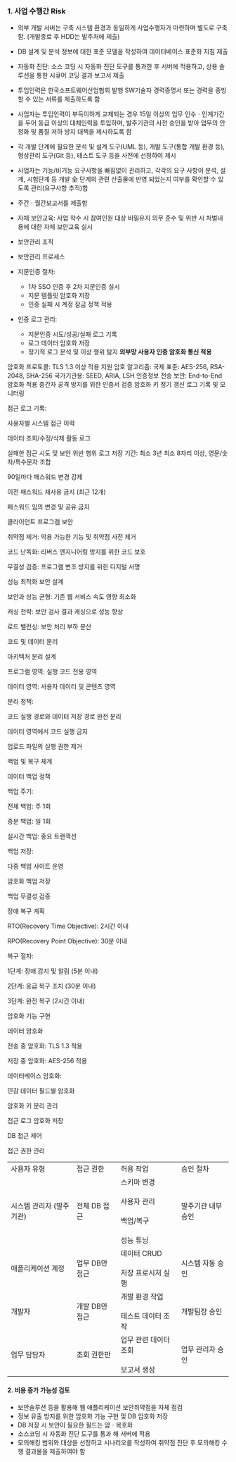 ### 1. 사업 수행간 Risk
+ 외부 개발 서버는 구축 시스템 환경과 동일하게 사업수행자가 마련하며 별도로 구축함. (개발종료 후 HDD는 발주처에 제출)
+ DB 설계 및 분석 정보에 대한 표준 모델을 작성하여 데이터베이스 표준화 지침 제출
+ 자동화 진단: 소스 코딩 시 자동화 진단 도구를 통과한 후 서버에 적용하고, 상용 솔루션을 통한 시큐어 코딩 결과 보고서 제출
+ 투입인력은 한국소프트웨어산업협회 발행 SW기술자 경력증명서 또는 경력을 증빙할 수 있는 서류를 제출하도록 함
+ 사업자는 투입인력이 부득이하게 교체되는 경우 15일 이상의 업무 인수ㆍ인계기간을 두어 동급 이상의 대체인력을 투입하며, 발주기관의 사전 승인을 받아 업무의 안정화 및 품질 저하 방지 대책을 제시하도록 함
+ 각 개발 단계에 필요한 분석 및 설계 도구(UML 등), 개발 도구(통합 개발 환경 등), 형상관리 도구(Git 등), 테스트 도구 등을 사전에 선정하여 제시
+ 사업자는 기능/비기능 요구사항을 빠짐없이 관리하고, 각각의 요구 사항이 분석, 설계, 시험단계 등 개발 全 단계의 관련 산출물에 반영 되었는지 여부를 확인할 수 있도록 관리(요구사항 추적)함
+ 주간ㆍ월간보고서를 제출함
+ 자체 보안교육: 사업 착수 시 참여인원 대상 비밀유지 의무 준수 및 위반 시 처벌내용에 대한 자체 보안교육 실시
+ 보안관리 조직
+ 보안관리 프로세스
+ 지문인증 절차:
	+ 1차 SSO 인증 후 2차 지문인증 실시
	+ 지문 템플릿 암호화 저장
	+ 인증 실패 시 계정 잠금 정책 적용

+ 인증 로그 관리:
    + 지문인증 시도/성공/실패 로그 기록
	+ 로그 데이터 암호화 저장
	+ 정기적 로그 분석 및 이상 행위 탐지
 **외부망 사용자 인증
 암호화 통신 적용**

암호화 프로토콜: TLS 1.3 이상 적용
지원 암호 알고리즘:
국제 표준: AES-256, RSA-2048, SHA-256
국가기관용: SEED, ARIA, LSH
인증정보 전송 보안:
End-to-End 암호화 적용
중간자 공격 방지를 위한 인증서 검증
암호화 키 정기 갱신
로그 기록 및 모니터링

접근 로그 기록:

사용자별 시스템 접근 이력

데이터 조회/수정/삭제 활동 로그

실패한 접근 시도 및 보안 위반 행위
로그 저장 기간: 최소 3년
최소 8자리 이상, 영문/숫자/특수문자 조합

90일마다 패스워드 변경 강제

이전 패스워드 재사용 금지 (최근 12개)

패스워드 임의 변경 및 공유 금지


클라이언트 프로그램 보안

취약점 제거: 악용 가능한 기능 및 취약점 사전 제거

코드 난독화: 리버스 엔지니어링 방지를 위한 코드 보호

무결성 검증: 프로그램 변조 방지를 위한 디지털 서명

성능 최적화 보안 설계

보안과 성능 균형: 기존 웹 서비스 속도 영향 최소화

캐싱 전략: 보안 검사 결과 캐싱으로 성능 향상

로드 밸런싱: 보안 처리 부하 분산

코드 및 데이터 분리

아키텍처 분리 설계

프로그램 영역: 실행 코드 전용 영역

데이터 영역: 사용자 데이터 및 콘텐츠 영역

분리 정책:

코드 실행 경로와 데이터 저장 경로 완전 분리

데이터 영역에서 코드 실행 금지

업로드 파일의 실행 권한 제거

백업 및 복구 체계

데이터 백업 정책

백업 주기:

전체 백업: 주 1회

증분 백업: 일 1회

실시간 백업: 중요 트랜잭션

백업 저장:

다중 백업 사이트 운영

암호화 백업 저장

백업 무결성 검증

장애 복구 계획

RTO(Recovery Time Objective): 2시간 이내

RPO(Recovery Point Objective): 30분 이내

복구 절차:

1단계: 장애 감지 및 알림 (5분 이내)

2단계: 응급 복구 조치 (30분 이내)

3단계: 완전 복구 (2시간 이내)

암호화 기능 구현

데이터 암호화

전송 중 암호화: TLS 1.3 적용

저장 중 암호화: AES-256 적용

데이터베이스 암호화:

민감 데이터 필드별 암호화

암호화 키 분리 관리

접근 로그 암호화 저장

DB 접근 제어

접근 권한 관리

|   |   |   |   |
|---|---|---|---|
|사용자 유형|접근 권한|허용 작업|승인 절차|
|시스템 관리자 (발주기관)|전체 DB 접근|스키마 변경<br><br>사용자 관리<br><br>백업/복구<br><br>성능 튜닝|발주기관 내부 승인|
|애플리케이션 계정|업무 DB만 접근|데이터 CRUD<br><br>저장 프로시저 실행|시스템 자동 승인|
|개발자|개발 DB만 접근|개발 환경 작업<br><br>테스트 데이터 조작|개발팀장 승인|
|업무 담당자|조회 권한만|업무 관련 데이터 조회<br><br>보고서 생성|업무 관리자 승인|
#### 2. 비용 증가 가능성 검토
+ 보안솔루션 등을 활용해 웹 애플리케이션 보안취약점을 자체 점검
+ 정보 유출 방지를 위한 암호화 기능 구현 및 DB 암호화 저장
+ DB 저장 시 보안이 필요한 필드는 암ㆍ복호화
+ 소스코딩 시 자동화 진단 도구를 통과 해 서버에 적용
+ 모의해킹 범위와 대상을 선정하고 시나리오를 작성하여 취약점 진단 후 모의해킹 수행 결과물을 제출하여야 함
